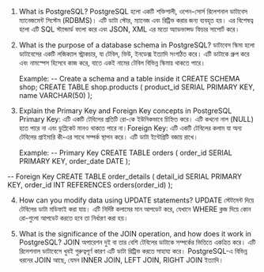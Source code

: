 1. What is PostgreSQL?
   PostgreSQL হলো একটি শক্তিশালী, ওপেন-সোর্স রিলেশনাল ডাটাবেস ম্যানেজমেন্ট সিস্টেম (RDBMS)। এটি ডাটা স্টোর, ম্যানেজ এবং রিট্রিভ করার জন্য ব্যবহৃত হয়। এর বিশেষত্ব হলো এটি SQL স্ট্যান্ডার্ড ফলো করে এবং JSON, XML এর মতো অ্যাডভান্সড ফিচার সাপোর্ট করে।

2. What is the purpose of a database schema in PostgreSQL?
   ডাটাবেস স্কিমা হলো ডাটাবেসের একটি লজিক্যাল স্ট্রাকচার, যা টেবিল, ভিউ, ইনডেক্স ইত্যাদি সংগঠিত করে। এটি ডাটাকে গ্রুপ করে এবং নামস্পেস হিসেবে কাজ করে, যাতে একই নামের টেবিল বিভিন্ন স্কিমায় থাকতে পারে।

   Example:
   -- Create a schema and a table inside it
   CREATE SCHEMA shop;
   CREATE TABLE shop.products (
   product_id SERIAL PRIMARY KEY,
   name VARCHAR(50)
   );

3. Explain the Primary Key and Foreign Key concepts in PostgreSQL
   Primary Key: এটি একটি টেবিলের প্রতিটি রো-কে ইউনিকভাবে চিহ্নিত করে। এটি কখনো নাল (NULL) হতে পারে না এবং ডুপ্লিকেট মানও থাকতে পারে না।Foreign Key: এটি একটি টেবিলের কলাম যা অন্য টেবিলের প্রাইমারি কী-এর সাথে সম্পর্ক স্থাপন করে। এটি ডাটা ইন্টেগ্রিটি বজায় রাখে।

   Example:
   -- Primary Key
   CREATE TABLE orders (
   order_id SERIAL PRIMARY KEY,
   order_date DATE
   );

  -- Foreign Key
  CREATE TABLE order_details (
  detail_id SERIAL PRIMARY KEY,
  order_id INT REFERENCES orders(order_id)
  );

4. How can you modify data using UPDATE statements?
   UPDATE স্টেটমেন্ট দিয়ে টেবিলের ডাটা মডিফাই করা যায়। এটি নির্দিষ্ট কলামের মান আপডেট করে, যেখানে WHERE ক্লজ দিয়ে কোন রো-গুলো আপডেট করতে হবে তা নির্ধারণ করা হয়।

5. What is the significance of the JOIN operation, and how does it work in PostgreSQL?
   JOIN অপারেশন দুই বা তার বেশি টেবিলের ডাটাকে সম্পর্কের ভিত্তিতে একত্রিত করে। এটি রিলেশনাল ডাটাবেসে খুবই গুরুত্বপূর্ণ কারণ এটি ডাটা রিট্রিভ করতে সাহায্য করে। PostgreSQL-এ বিভিন্ন ধরনের JOIN আছে, যেমন INNER JOIN, LEFT JOIN, RIGHT JOIN ইত্যাদি।
